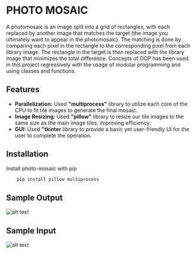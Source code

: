 
# PHOTO MOSAIC

A photomosaic is an image split into a grid of rectangles, with each replaced by another image that matches the target (the image you ultimately want to appear in the photomosaic). The matching is done by comparing each pixel in the rectangle to the corresponding pixel from each library image. The rectangle in the target is then replaced with the library image that minimizes the total difference. Concepts of OOP has been used in this project regressively with the usage of modular programming and using classes and functions. 


## Features

- **Parallelization:** Used **"multiprocess"** library to utilize each core of the CPU to fit tile images to generate the final mosaic. 
- **Image Resizing:** Used **"pillow"** library to resize our tile images to the same size as the main image tiles, improving efficiency.
- **GUI:** Used **"tkinter** library to provide a basic yet user-friendly UI for the user to complete the operation.


## Installation

Install photo-mosaic with pip

```bash
    pip install pillow multiprocess
```
    
## Sample Output

![alt text](https://github.com/jayantknaik/PhotoMosaic/blob/master/mosaic.jpeg?raw=true)

## Sample Input

![alt text](https://github.com/jayantknaik/PhotoMosaic/blob/master/Media/source.jpg?raw=true)